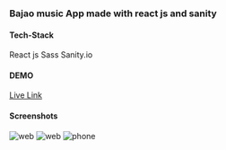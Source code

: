 ### Bajao music App made with react js and sanity

#### Tech-Stack

React js
Sass
Sanity.io

#### DEMO

[Live Link](https://bajao.konfav.com)

#### Screenshots

![web]()
![web]()
![phone]()
